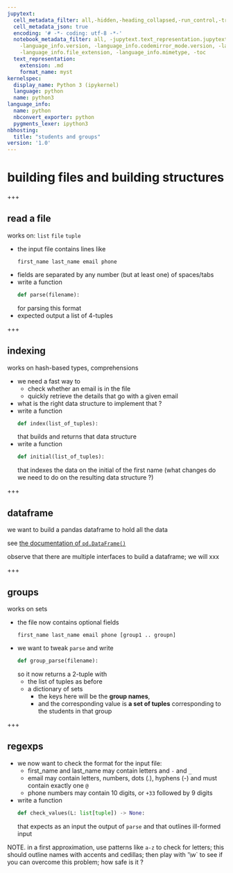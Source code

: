 ```yaml
---
jupytext:
  cell_metadata_filter: all,-hidden,-heading_collapsed,-run_control,-trusted
  cell_metadata_json: true
  encoding: '# -*- coding: utf-8 -*-'
  notebook_metadata_filter: all, -jupytext.text_representation.jupytext_version, -jupytext.text_representation.format_version,
    -language_info.version, -language_info.codemirror_mode.version, -language_info.codemirror_mode,
    -language_info.file_extension, -language_info.mimetype, -toc
  text_representation:
    extension: .md
    format_name: myst
kernelspec:
  display_name: Python 3 (ipykernel)
  language: python
  name: python3
language_info:
  name: python
  nbconvert_exporter: python
  pygments_lexer: ipython3
nbhosting:
  title: "students and groups"
version: '1.0'
---
```


# building files and building structures

+++

## read a file

works on: `list` `file` `tuple`

* the input file contains lines like
  ```
  first_name last_name email phone
  ```
* fields are separated by any number (but at least one) of spaces/tabs
* write a function
  ```python
  def parse(filename):
  ```
  for parsing this format
* expected output a list of 4-tuples

+++

## indexing

works on hash-based types, comprehensions

* we need a fast way to
  * check whether an email is in the file
  * quickly retrieve the details that go with a given email
* what is the right data structure to implement that ?
* write a function
  ```python
  def index(list_of_tuples):
  ```
  that builds and returns that data structure
* write a function
  ```python
  def initial(list_of_tuples):
  ```
  that indexes the data on the
  initial of the first name (what changes do we need to do on the resulting data
  structure ?)

+++

## dataframe

we want to build a pandas dataframe to hold all the data

see [the documentation of
`pd.DataFrame()`](https://pandas.pydata.org/docs/reference/api/pandas.DataFrame.html)

observe that there are multiple interfaces to build a dataframe; we will xxx

+++

## groups

works on sets

* the file now contains optional fields
  ```
  first_name last_name email phone [group1 .. groupn]
  ```
* we want to tweak `parse` and write
  ```python
  def group_parse(filename):
  ```
  so it now returns a 2-tuple with
  * the list of tuples as before
  * a dictionary of sets
    * the keys here will be the **group names**,
    * and the corresponding value is **a set of tuples** corresponding to the students in that group

+++

## regexps

* we now want to check the format for the input file:
  * first_name and last_name may contain letters and `-` and `_`
  * email may contain letters, numbers, dots (.), hyphens (-) and must contain exactly one `@`
  * phone numbers may contain 10 digits, or `+33` followed by 9 digits
* write a function
  ```python
  def check_values(L: list[tuple]) -> None:
  ```
  that expects as an input the output of `parse` and that outlines ill-formed input

NOTE. in a first approximation, use patterns like `a-z` to check for letters;
this should outline names with accents and cedillas; then play with '\w` to see if you can overcome this problem; how safe is it ?
